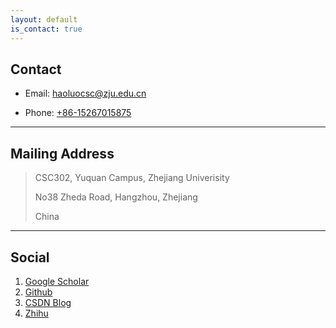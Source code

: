 ```yaml
---
layout: default
is_contact: true
---
```


## Contact

* Email: [haoluocsc@zju.edu.cn](mailto:haoluocsc@zju.edu.cn)

* Phone: [+86-15267015875](tel:+86-15267015875)

---

## Mailing Address

> CSC302, Yuquan Campus, Zhejiang Univerisity
>
> No38 Zheda Road, Hangzhou, Zhejiang
>
> China

---

## Social

1. [Google Scholar](https://scholar.google.com.hk/citations?user=7QvWnzMAAAAJ&hl=zh-CN)
2. [Github](https://github.com/michuanhaohao)
3. [CSDN Blog](https://blog.csdn.net/qq_21190081)
4. [Zhihu](https://www.zhihu.com/people/luohao-zju/activities)
